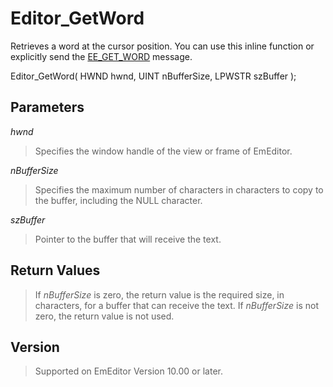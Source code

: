 # Editor\_GetWord

Retrieves a word at the cursor position. You can use this inline function or explicitly send the [EE\_GET\_WORD](../message/ee_get_word) message.

Editor\_GetWord( HWND hwnd, UINT nBufferSize, LPWSTR szBuffer );

## Parameters

_hwnd_

> Specifies the window handle of the view or frame of EmEditor.

_nBufferSize_

> Specifies the maximum number of characters in characters to copy to the buffer,
> including the NULL character.

_szBuffer_

> Pointer to the buffer that will receive the text.

## Return Values

> If _nBufferSize_ is zero, the return value is the required size, in characters,
> for a buffer that can receive the text. If _nBufferSize_ is not zero, the
> return value is not used.

## Version

> Supported on EmEditor Version 10.00 or later.